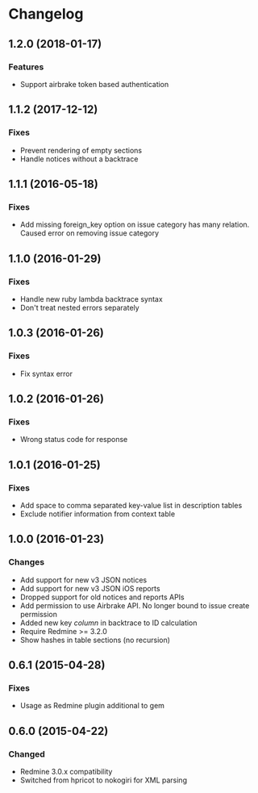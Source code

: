 # Changelog

## 1.2.0 (2018-01-17)
### Features
  - Support airbrake token based authentication

## 1.1.2 (2017-12-12)
### Fixes
  - Prevent rendering of empty sections
  - Handle notices without a backtrace

## 1.1.1 (2016-05-18)
### Fixes
  - Add missing foreign_key option on issue category has many relation. Caused error on removing issue category

## 1.1.0 (2016-01-29)
### Fixes
  - Handle new ruby lambda backtrace syntax
  - Don't treat nested errors separately

## 1.0.3 (2016-01-26)
### Fixes
  - Fix syntax error

## 1.0.2 (2016-01-26)
### Fixes
  - Wrong status code for response

## 1.0.1 (2016-01-25)
### Fixes
  - Add space to comma separated key-value list in description tables
  - Exclude notifier information from context table

## 1.0.0 (2016-01-23)
### Changes
  - Add support for new v3 JSON notices
  - Add support for new v3 JSON iOS reports
  - Dropped support for old notices and reports APIs
  - Add permission to use Airbrake API. No longer bound to issue create permission
  - Added new key *column* in backtrace to ID calculation
  - Require Redmine >= 3.2.0
  - Show hashes in table sections (no recursion)

## 0.6.1 (2015-04-28)
### Fixes
  - Usage as Redmine plugin additional to gem

## 0.6.0 (2015-04-22)
### Changed
  - Redmine 3.0.x compatibility
  - Switched from hpricot to nokogiri for XML parsing
